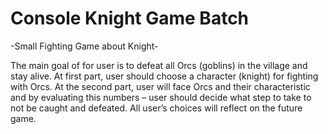 # Console Knight Game Batch

-Small Fighting Game about Knight-

The main goal of for user is to defeat all Orcs (goblins) in the village and stay alive. 
At first part, user should choose a character (knight) for fighting with Orcs. At the second part, user will face Orcs and their characteristic and by evaluating this numbers – user should decide what step to take to not be caught and defeated.
All user’s choices will reflect on the future game.
